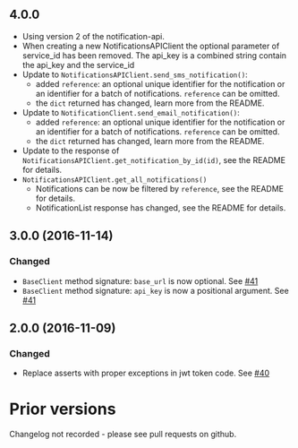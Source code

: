 ## 4.0.0 
* Using version 2 of the notification-api.
* When creating a new NotificationsAPIClient the optional parameter of service_id has been removed. The api_key is a combined string contain the api_key and the service_id
* Update to `NotificationsAPIClient.send_sms_notification()`: 
    * added `reference`: an optional unique identifier for the notification or an identifier for a batch of notifications. `reference` can be omitted.
    * the `dict` returned has changed, learn more from the README. 
* Update to `NotificationClient.send_email_notification()`: 
    * added `reference`: an optional unique identifier for the notification or an identifier for a batch of notifications. `reference` can be omitted.
    * the `dict` returned has changed, learn more from the README. 
* Update to the response of `NotificationsAPIClient.get_notification_by_id(id)`, see the README for details.
* `NotificationsAPIClient.get_all_notifications()` 
    * Notifications can be now be filtered by `reference`, see the README for details.
    * NotificationList response has changed, see the README for details.


## 3.0.0 (2016-11-14)

### Changed
* `BaseClient` method signature: `base_url` is now optional. See [#41](https://github.com/alphagov/notifications-python-client/pull/41)
* `BaseClient` method signature: `api_key` is now a positional argument. See [#41](https://github.com/alphagov/notifications-python-client/pull/41)

## 2.0.0 (2016-11-09)

### Changed
* Replace asserts with proper exceptions in jwt token code. See [#40](https://github.com/alphagov/notifications-python-client/pull/40)

# Prior versions

Changelog not recorded - please see pull requests on github.
